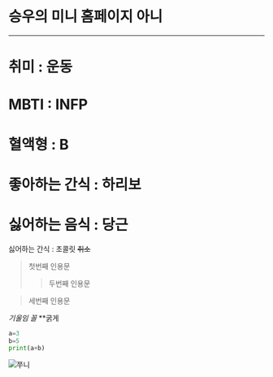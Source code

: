 # 승우의 미니 홈페이지 아니
---
# 취미 : 운동 
# MBTI : INFP 
# 혈액형 : B 
# 좋아하는 간식 : 하리보 
# 싫어하는 음식 : 당근
싫어하는 간식 : 초콜릿
~~취소~~
> 첫번째 인용문
>>두번째 인용문

>세번째 인용문

*기울임 꼴*
**굵게
```python
a=3
b=5
print(a+b)
```

![쭈니](https://github.com/user-attachments/assets/9d43518a-f118-40c8-848e-cd8417808d9b)
